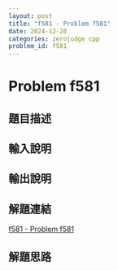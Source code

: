 ```yaml
---
layout: post
title: "f581 - Problem f581"
date: 2024-12-20
categories: zerojudge cpp
problem_id: f581
---
```


# Problem f581

## 題目描述



## 輸入說明



## 輸出說明



## 解題連結

[f581 - Problem f581](https://zerojudge.tw/ShowProblem?problemid=f581)

## 解題思路

